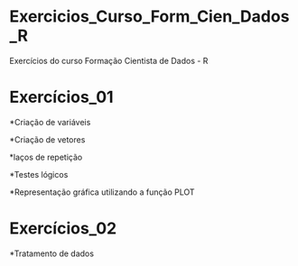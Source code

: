 # Exercicios_Curso_Form_Cien_Dados_R
Exercícios do curso Formação Cientista de Dados - R

# Exercícios_01

*Criação de variáveis 

*Criação de vetores

*laços de repetição

*Testes lógicos

*Representação gráfica utilizando a função PLOT

# Exercícios_02

*Tratamento de dados



